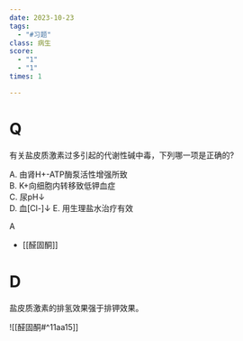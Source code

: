 ```yaml
---
date: 2023-10-23
tags:
  - "#习题"
class: 病生
score:
  - "1"
  - "1"
times: 1

---
```



# Q
有关盐皮质激素过多引起的代谢性碱中毒，下列哪一项是正确的?

A. 由肾H+-ATP酶泵活性增强所致    
B. K+向细胞内转移致低钾血症    
C. 尿pH↓   
D. 血[Cl-]↓
E. 用生理盐水治疗有效



A




- [[醛固酮]]

# D
盐皮质激素的排氢效果强于排钾效果。

![[醛固酮#^11aa15]]